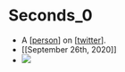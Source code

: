# Seconds_0
- A [[person]] on [[twitter]].
- [[September 26th, 2020]]
- ![](https://firebasestorage.googleapis.com/v0/b/firescript-577a2.appspot.com/o/imgs%2Fapp%2Fflancia%2Ftt8y9doSG_.png?alt=media&token=bd1d5b69-82d7-452b-aec8-d694f94d7110)

[//begin]: # "Autogenerated link references for markdown compatibility"
[person]: person.md "Person"
[twitter]: twitter.md "Twitter"
[//end]: # "Autogenerated link references"